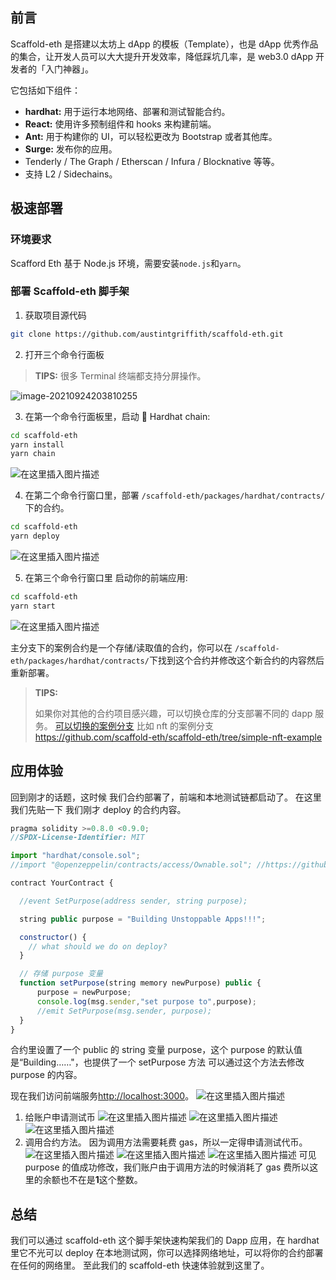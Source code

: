 ## 前言

Scaffold-eth 是搭建以太坊上 dApp 的模板（Template），也是 dApp 优秀作品的集合，让开发人员可以大大提升开发效率，降低踩坑几率，是 web3.0 dApp 开发者的「入门神器」。

它包括如下组件：

- **hardhat:** 用于运行本地网络、部署和测试智能合约。
- **React:** 使用许多预制组件和 hooks 来构建前端。
- **Ant:** 用于构建你的 UI，可以轻松更改为 Bootstrap 或者其他库。
- **Surge:** 发布你的应用。
- Tenderly / The Graph / Etherscan / Infura / Blocknative 等等。
- 支持 L2 / Sidechains。

## 极速部署

### 环境要求

Scafford Eth 基于 Node.js 环境，需要安装`node.js`和`yarn`。

### 部署 Scaffold-eth 脚手架

1. 获取项目源代码

```bash
git clone https://github.com/austintgriffith/scaffold-eth.git
```

2. 打开三个命令行面板

> **TIPS:** 很多 Terminal 终端都支持分屏操作。

![image-20210924203810255](https://tva1.sinaimg.cn/large/008i3skNly1gurzzs4lelj61by0u075u02.jpg)

3. 在第一个命令行面板里，启动 👷‍ Hardhat chain:

```bash
cd scaffold-eth
yarn install
yarn chain
```

![在这里插入图片描述](https://img-blog.csdnimg.cn/b0b2f44277d54f72af11266406f00d8a.png?x-oss-process=image/watermark,type_ZHJvaWRzYW5zZmFsbGJhY2s,shadow_50,text_Q1NETiBAOTlLaWVz,size_20,color_FFFFFF,t_70,g_se,x_16)

4. 在第二个命令行窗口里，部署 `/scaffold-eth/packages/hardhat/contracts/` 下的合约。

```bash
cd scaffold-eth
yarn deploy
```

![在这里插入图片描述](https://img-blog.csdnimg.cn/955e5f40c2a6496b9d36ab3d2793527d.png?x-oss-process=image/watermark,type_ZHJvaWRzYW5zZmFsbGJhY2s,shadow_50,text_Q1NETiBAOTlLaWVz,size_20,color_FFFFFF,t_70,g_se,x_16)

5. 在第三个命令行窗口里 启动你的前端应用:

```bash
cd scaffold-eth
yarn start
```

![在这里插入图片描述](https://img-blog.csdnimg.cn/62f4b4be6800401f959c27591ef67054.png?x-oss-process=image/watermark,type_ZHJvaWRzYW5zZmFsbGJhY2s,shadow_50,text_Q1NETiBAOTlLaWVz,size_20,color_FFFFFF,t_70,g_se,x_16)

主分支下的案例合约是一个存储/读取值的合约，你可以在 `/scaffold-eth/packages/hardhat/contracts/`下找到这个合约并修改这个新合约的内容然后重新部署。

> **TIPS:**
>
> 如果你对其他的合约项目感兴趣，可以切换仓库的分支部署不同的 dapp 服务。
> [可以切换的案例分支](https://github.com/scaffold-eth/scaffold-eth/branches/active)
> 比如 nft 的案例分支 <https://github.com/scaffold-eth/scaffold-eth/tree/simple-nft-example>

## 应用体验

回到刚才的话题，这时候 我们合约部署了，前端和本地测试链都启动了。
在这里我们先贴一下 我们刚才 deploy 的合约内容。

```javascript
pragma solidity >=0.8.0 <0.9.0;
//SPDX-License-Identifier: MIT

import "hardhat/console.sol";
//import "@openzeppelin/contracts/access/Ownable.sol"; //https://github.com/OpenZeppelin/openzeppelin-contracts/blob/master/contracts/access/Ownable.sol

contract YourContract {

  //event SetPurpose(address sender, string purpose);

  string public purpose = "Building Unstoppable Apps!!!";

  constructor() {
    // what should we do on deploy?
  }

  // 存储 purpose 变量
  function setPurpose(string memory newPurpose) public {
      purpose = newPurpose;
      console.log(msg.sender,"set purpose to",purpose);
      //emit SetPurpose(msg.sender, purpose);
  }
}

```

合约里设置了一个 public 的 string 变量 purpose，这个 purpose 的默认值是“Building……"，也提供了一个 setPurpose 方法 可以通过这个方法去修改 purpose 的内容。

现在我们访问前端服务<http://localhost:3000>。
![在这里插入图片描述](https://tva1.sinaimg.cn/large/008i3skNgy1gus4qhaxm1j61hc0qr41r02.jpg)

1. 给账户申请测试币
   ![在这里插入图片描述](https://tva1.sinaimg.cn/large/008i3skNgy1gus4qkp6gbj61hc0p2wgj02.jpg)
   ![在这里插入图片描述](https://tva1.sinaimg.cn/large/008i3skNgy1gus4qe3thhj61hc0p2ac602.jpg)
   ![在这里插入图片描述](https://tva1.sinaimg.cn/large/008i3skNgy1gus4qg8331j61hc0p2jt302.jpg)
2. 调用合约方法。
   因为调用方法需要耗费 gas，所以一定得申请测试代币。
   ![在这里插入图片描述](https://tva1.sinaimg.cn/large/008i3skNgy1gus4qiuqqlj61hc0p275y02.jpg)
   ![在这里插入图片描述](https://tva1.sinaimg.cn/large/008i3skNgy1gus4qf9ob1j61hc0ptq5r02.jpg)
   ![在这里插入图片描述](https://tva1.sinaimg.cn/large/008i3skNgy1gus4qjsw20j61hc0p2q5202.jpg)
   可见 purpose 的值成功修改，我们账户由于调用方法的时候消耗了 gas 费所以这里的余额也不在是**1**这个整数。

## 总结

我们可以通过 scaffold-eth 这个脚手架快速构架我们的 Dapp 应用，在 hardhat 里它不光可以 deploy 在本地测试网，你可以选择网络地址，可以将你的合约部署在任何的网络里。
至此我们的 scaffold-eth 快速体验就到这里了。
